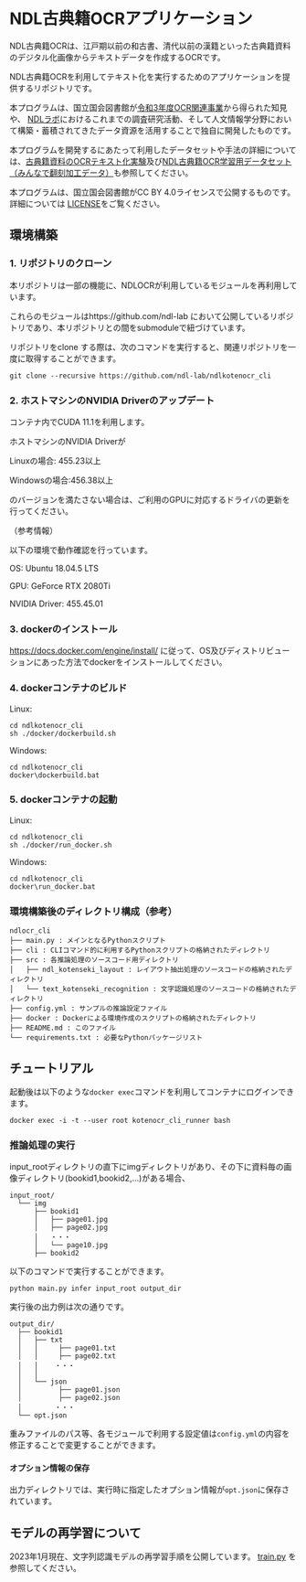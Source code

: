 # NDL古典籍OCRアプリケーション
NDL古典籍OCRは、江戸期以前の和古書、清代以前の漢籍といった古典籍資料のデジタル化画像からテキストデータを作成するOCRです。

NDL古典籍OCRを利用してテキスト化を実行するためのアプリケーションを提供するリポジトリです。 

本プログラムは、国立国会図書館が[令和3年度OCR関連事業](https://lab.ndl.go.jp/data_set/ocr/)から得られた知見や、
[NDLラボ](https://lab.ndl.go.jp)におけるこれまでの調査研究活動、そして人文情報学分野において構築・蓄積されてきたデータ資源を活用することで独自に開発したものです。

本プログラムを開発するにあたって利用したデータセットや手法の詳細については、[古典籍資料のOCRテキスト化実験](https://lab.ndl.go.jp/data_set/r4ocr/r4_koten/)及び[NDL古典籍OCR学習用データセット（みんなで翻刻加工データ）](https://github.com/ndl-lab/ndl-minhon-ocrdataset)も参照してください。

本プログラムは、国立国会図書館がCC BY 4.0ライセンスで公開するものです。詳細については
[LICENSE](./LICENSE
)をご覧ください。
 
## 環境構築

### 1. リポジトリのクローン
本リポジトリは一部の機能に、NDLOCRが利用しているモジュールを再利用しています。

これらのモジュールはhttps://github.com/ndl-lab
において公開しているリポジトリであり、本リポジトリとの間をsubmoduleで紐づけています。

リポジトリをclone する際は、次のコマンドを実行すると、関連リポジトリを一度に取得することができます。
```
git clone --recursive https://github.com/ndl-lab/ndlkotenocr_cli
```

### 2. ホストマシンのNVIDIA Driverのアップデート
コンテナ内でCUDA 11.1を利用します。

ホストマシンのNVIDIA Driverが

Linuxの場合: 455.23以上 

Windowsの場合:456.38以上

のバージョンを満たさない場合は、ご利用のGPUに対応するドライバの更新を行ってください。

（参考情報）

以下の環境で動作確認を行っています。

OS: Ubuntu 18.04.5 LTS

GPU: GeForce RTX 2080Ti

NVIDIA Driver: 455.45.01


### 3. dockerのインストール
https://docs.docker.com/engine/install/
に従って、OS及びディストリビューションにあった方法でdockerをインストールしてください。

### 4. dockerコンテナのビルド
Linux:
```
cd ndlkotenocr_cli
sh ./docker/dockerbuild.sh
```

Windows:
```
cd ndlkotenocr_cli
docker\dockerbuild.bat
```

### 5. dockerコンテナの起動
Linux:
```
cd ndlkotenocr_cli
sh ./docker/run_docker.sh
```

Windows:
```
cd ndlkotenocr_cli
docker\run_docker.bat
```

### 環境構築後のディレクトリ構成（参考）
```
ndlocr_cli
├── main.py : メインとなるPythonスクリプト
├── cli : CLIコマンド的に利用するPythonスクリプトの格納されたディレクトリ
├── src : 各推論処理のソースコード用ディレクトリ
│   ├── ndl_kotenseki_layout : レイアウト抽出処理のソースコードの格納されたディレクトリ
│   └── text_kotenseki_recognition : 文字認識処理のソースコードの格納されたディレクトリ
├── config.yml : サンプルの推論設定ファイル
├── docker : Dockerによる環境作成のスクリプトの格納されたディレクトリ
├── README.md : このファイル
└── requirements.txt : 必要なPythonパッケージリスト
```


## チュートリアル
起動後は以下のような`docker exec`コマンドを利用してコンテナにログインできます。

```
docker exec -i -t --user root kotenocr_cli_runner bash
```

### 推論処理の実行
input_rootディレクトリの直下にimgディレクトリがあり、その下に資料毎の画像ディレクトリ(bookid1,bookid2,...)がある場合、
```
input_root/
  └── img
      ├── bookid1
      │   ├── page01.jpg
      │   ├── page02.jpg
      │   ・・・
      │   └── page10.jpg
      ├── bookid2
```
以下のコマンドで実行することができます。
```
python main.py infer input_root output_dir
```

実行後の出力例は次の通りです。

```
output_dir/
  ├── bookid1
  │   ├── txt
  │   │     ├── page01.txt
  │   │     ├── page02.txt
  │   │    ・・・
  │   │    
  │   └── json
  │         ├── page01.json
  │         ├── page02.json
  │        ・・・
  └── opt.json
```


重みファイルのパス等、各モジュールで利用する設定値は`config.yml`の内容を修正することで変更することができます。

#### オプション情報の保存
出力ディレクトリでは、実行時に指定したオプション情報が`opt.json`に保存されています。


## モデルの再学習について
2023年1月現在、文字列認識モデルの再学習手順を公開しています。
[train.py](/src/text_kotenseki_recognition/train.py)
を参照してください。
